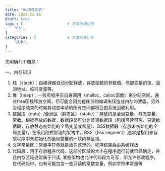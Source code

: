 ```yaml
---
title: "Go内存对齐"
date: 2023-11-16
draft: true
tags : [                    # 文章所属标签
    "Go", 
]
categories : [              # 文章所属标签
    "技术",
]
---
```



先明确几个概念：

一、内存知识

1. 栈（stack）：由编译器自动分配释放，存放函数的参数值、局部变量的值、返回地址。临时变量等。
2. 堆（heap）：一般有程序员自身调用（malloc，calloc函数）来分配空间，通过free函数释放空间，但可能会因为程序员的编译失误造成内存的泄露，另外当程序结束的时候其动态申请的所有空间都将会由系统回收利用。
3. 数据段（data）/全局区（静态区）（static）：存放的是全局变量、静态变量、常数。根据存放的数据，数据段又可分为普通数据段（包括可读可写、只读数据段，存放静态初始化的全局变量或常量）、BSS数据段（存放未初始化的全局变量）。在采用段式管理的架构中，BSS（bss segment）通常是指用来存放程序中未初始化的全局变量的一块内存区域。
4. 文字常量区：常量字符串就是放在这里的。程序结束后由系统释放
5. 代码段：用于存放程序代码。这部分区域的大小在程序运行前就已经确定，并且内存区域通常属于只读, 某些架构也允许代码段为可写，即允许修改程序。在代码段中，也有可能包含一些只读的常数变量，例如字符串常量等

